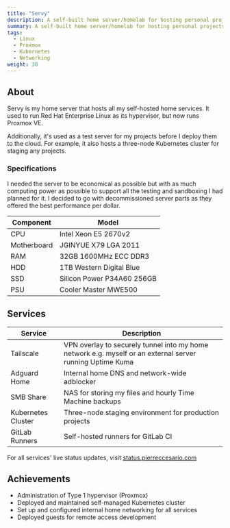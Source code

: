 ```yaml
---
title: "Servy"
description: A self-built home server/homelab for hosting personal projects and services.
summary: A self-built home server/homelab for hosting personal projects and services.
tags:
  - Linux
  - Proxmox
  - Kubernetes
  - Networking
weight: 30
---
```


## About

Servy is my home server that hosts all my self-hosted home services. It used to run Red Hat Enterprise Linux as its hypervisor, but now runs Proxmox VE.

Additionally, it's used as a test server for my projects before I deploy them to the cloud. For example, it also hosts a three-node Kubernetes cluster for staging any projects.

### Specifications

I needed the server to be economical as possible but with as much computing power as possible to support all the testing and sandboxing I had planned for it.
I decided to go with decommissioned server parts as they offered the best performance per dollar.

| Component   | Model                      |
| ----------- | -------------------------- |
| CPU         | Intel Xeon E5 2670v2       |
| Motherboard | JGINYUE X79 LGA 2011       |
| RAM         | 32GB 1600MHz ECC DDR3      |
| HDD         | 1TB Western Digital Blue   |
| SSD         | Silicon Power P34A60 256GB |
| PSU         | Cooler Master MWE500       |

## Services

| Service            | Description                                                                                               |
| ------------------ | --------------------------------------------------------------------------------------------------------- |
| Tailscale          | VPN overlay to securely tunnel into my home network e.g. myself or an external server running Uptime Kuma |
| Adguard Home       | Internal home DNS and network-wide adblocker                                                              |
| SMB Share          | NAS for storing my files and hourly Time Machine backups                                                  |
| Kubernetes Cluster | Three-node staging environment for production projects                                                    |
| GitLab Runners     | Self-hosted runners for GitLab CI                                                                         |

For all services' live status updates, visit [status.pierreccesario.com](https://status.pierreccesario.com)

## Achievements

- Administration of Type 1 hypervisor (Proxmox)
- Deployed and maintained self-managed Kubernetes cluster
- Set up and configured internal home networking for all services
- Deployed guests for remote access development
